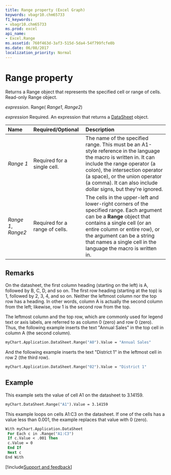 ```yaml
---
title: Range property (Excel Graph)
keywords: vbagr10.chm65733
f1_keywords:
- vbagr10.chm65733
ms.prod: excel
api_name:
- Excel.Range
ms.assetid: 760f463d-3af3-515d-5da4-54f799fcfe0b
ms.date: 06/08/2017
localization_priority: Normal
---
```


# Range property

Returns a Range object that represents the specified cell or range of cells. Read-only Range object.

_expression_. Range( _Range1_, _Range2_)

_expression_ Required. An expression that returns a [DataSheet](Excel.DataSheet-graph-property.md) object.

|Name|Required/Optional|Description|
|:-----|:-----|:-----|
|_Range 1_ |Required for a single cell. |The name of the specified range. This must be an A1-style reference in the language the macro is written in. It can include the range operator (a colon), the intersection operator (a space), or the union operator (a comma). It can also include dollar signs, but they're ignored.|
|_Range 1_, _Range2_ |Required for a range of cells. |The cells in the upper-left and lower-right corners of the specified range. Each argument can be a **Range** object that contains a single cell (or an entire column or entire row), or the argument can be a string that names a single cell in the language the macro is written in.|

## Remarks

On the datasheet, the first column heading (starting on the left) is A, followed by B, C, D, and so on. The first row heading (starting at the top) is 1, followed by 2, 3, 4, and so on. Neither the leftmost column nor the top row has a heading. In other words, column A is actually the second column from the left; likewise, row 1 is the second row from the top. 

The leftmost column and the top row, which are commonly used for legend text or axis labels, are referred to as column 0 (zero) and row 0 (zero). Thus, the following example inserts the text "Annual Sales" in the top cell in column A (the second column).

```vb
myChart.Application.DataSheet.Range("A0").Value = "Annual Sales"
```

And the following example inserts the text "District 1" in the leftmost cell in row 2 (the third row).

```vb
myChart.Application.DataSheet.Range("02").Value = "District 1"
```

## Example

This example sets the value of cell A1 on the datasheet to 3.14159.

```vb
myChart.DataSheet.Range("A1").Value = 3.14159
```

This example loops on cells A1:C3 on the datasheet. If one of the cells has a value less than 0.001, the example replaces that value with 0 (zero).

```vb
With myChart.Application.DataSheet 
 For Each c in .Range("A1:C3") 
 If c.Value < .001 Then 
 c.Value = 0 
 End If 
 Next c 
End With
```

[!include[Support and feedback](~/includes/feedback-boilerplate.md)]
